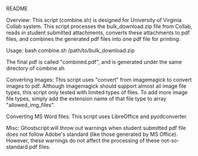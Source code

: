 README

Overview:
This script (combine.sh) is designed for University of Virginia Collab system. This script processes the bulk_download.zip file from Collab, reads in student submitted attachments, converts these attachments to pdf files, and combines the generated pdf files into one pdf file for printing.

Usage:
bash combine.sh /path/to/bulk_download.zip

The final pdf is called "combined.pdf", and is generated under the same directory of combine.sh

Converting Images:
This script uses "convert" from imagemagick to convert images to pdf. Although imagemagick should support almost all image file types, this script only tested with limited types of files. To add more image file types, simply add the extension name of that file type to array "allowed_img_files". 

Converting MS Word files:
This script uses LibreOffice and pyodconverter.

Misc:
Ghostscript will throw out warnings when student submitted pdf file does not follow Adobe's standard (like those generated by MS Office). However, these warnings do not affect the processing of these not-so-standard pdf files.
